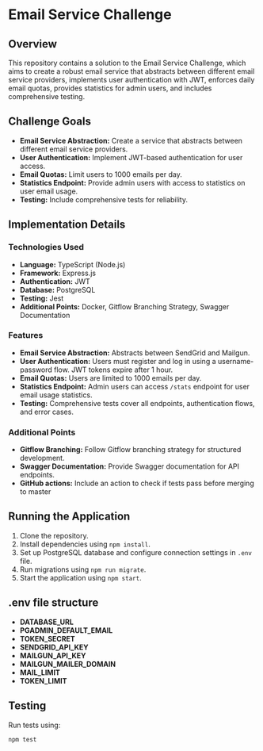 # Email Service Challenge

## Overview

This repository contains a solution to the Email Service Challenge, which aims to create a robust email service that abstracts between different email service providers, implements user authentication with JWT, enforces daily email quotas, provides statistics for admin users, and includes comprehensive testing.

## Challenge Goals

- **Email Service Abstraction:** Create a service that abstracts between different email service providers.
- **User Authentication:** Implement JWT-based authentication for user access.
- **Email Quotas:** Limit users to 1000 emails per day.
- **Statistics Endpoint:** Provide admin users with access to statistics on user email usage.
- **Testing:** Include comprehensive tests for reliability.

## Implementation Details

### Technologies Used

- **Language:** TypeScript (Node.js)
- **Framework:** Express.js
- **Authentication:** JWT
- **Database:** PostgreSQL
- **Testing:** Jest
- **Additional Points:** Docker, Gitflow Branching Strategy, Swagger Documentation

### Features

- **Email Service Abstraction:** Abstracts between SendGrid and Mailgun.
- **User Authentication:** Users must register and log in using a username-password flow. JWT tokens expire after 1 hour.
- **Email Quotas:** Users are limited to 1000 emails per day.
- **Statistics Endpoint:** Admin users can access `/stats` endpoint for user email usage statistics.
- **Testing:** Comprehensive tests cover all endpoints, authentication flows, and error cases.

### Additional Points

- **Gitflow Branching:** Follow Gitflow branching strategy for structured development.
- **Swagger Documentation:** Provide Swagger documentation for API endpoints.
- **GitHub actions:** Include an action to check if tests pass before merging to master


## Running the Application

1. Clone the repository.
2. Install dependencies using `npm install`.
3. Set up PostgreSQL database and configure connection settings in `.env` file.
4. Run migrations using `npm run migrate`.
5. Start the application using `npm start`.


## .env file structure
- **DATABASE_URL**
- **PGADMIN_DEFAULT_EMAIL**
- **TOKEN_SECRET**
- **SENDGRID_API_KEY**
- **MAILGUN_API_KEY**
- **MAILGUN_MAILER_DOMAIN**
- **MAIL_LIMIT**
- **TOKEN_LIMIT**


## Testing

Run tests using:

```bash
npm test

